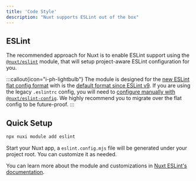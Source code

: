 ```yaml
---
title: 'Code Style'
description: "Nuxt supports ESLint out of the box"
---
```


## ESLint

The recommended approach for Nuxt is to enable ESLint support using the [`@nuxt/eslint`](https://eslint.nuxt.com/packages/module) module, that will setup project-aware ESLint configuration for you.

:::callout{icon="i-ph-lightbulb"}
The module is designed for the [new ESLint flat config format](https://eslint.org/docs/latest/use/configure/configuration-files-new) with is the [default format since ESLint v9](https://eslint.org/blog/2024/04/eslint-v9.0.0-released/). If you are using the legacy `.eslintrc` config, you will need to [configure manually with `@nuxt/eslint-config`](https://eslint.nuxt.com/packages/config#legacy-config-format). We highly recommend you to migrate over the flat config to be future-proof.
:::

## Quick Setup

```bash
npx nuxi module add eslint
```

Start your Nuxt app, a `eslint.config.mjs` file will be generated under your project root. You can customize it as needed.

You can learn more about the module and customizations in [Nuxt ESLint's documentation](https://eslint.nuxt.com/packages/module).
